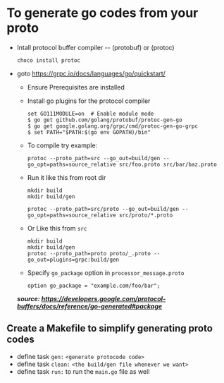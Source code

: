 # To generate go codes from your proto

- Intall protocol buffer compiler -- (protobuf) or (protoc)

      choco install protoc

- goto <https://grpc.io/docs/languages/go/quickstart/>

  - Ensure Prerequisites are installed
  - Install go plugins for the protocol compiler

        set GO111MODULE=on  # Enable module mode
        $ go get github.com/golang/protobuf/protoc-gen-go
        $ go get google.golang.org/grpc/cmd/protoc-gen-go-grpc
        $ set PATH="$PATH:$(go env GOPATH)/bin"

  - To compile try example:

        protoc --proto_path=src --go_out=build/gen --go_opt=paths=source_relative src/foo.proto src/bar/baz.proto

  - Run it like this from root dir

        mkdir build
        mkdir build/gen

        protoc --proto_path=src/proto --go_out=build/gen --go_opt=paths=source_relative src/proto/*.proto

  - Or Like this from `src`

        mkdir build
        mkdir build/gen
        protoc --proto_path=proto proto/_.proto --go_out=plugins=grpc:build/gen

  - Specify `go_package` option in `processor_message.proto`

        option go_package = "example.com/foo/bar";

  **_source: <https://developers.google.com/protocol-buffers/docs/reference/go-generated#package>_**

## Create a Makefile to simplify generating proto codes

- define task `gen:` `<generate protocode code>`
- define task `clean:` `<the build/gen file whenever we want>`
- define task `run:` to run the `main.go` file as well
